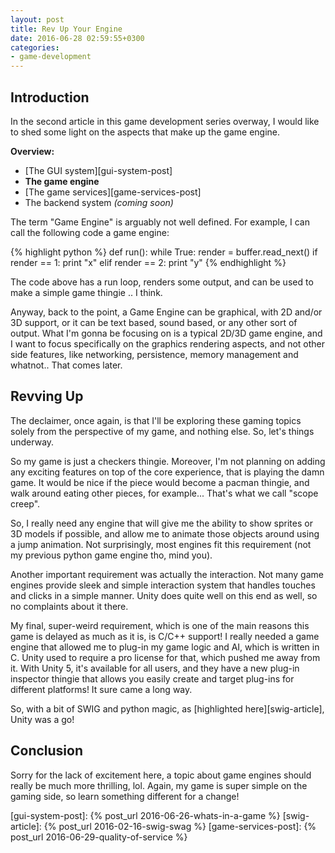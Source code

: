 ```yaml
---
layout: post
title: Rev Up Your Engine
date: 2016-06-28 02:59:55+0300
categories: 
- game-development
---
```


## Introduction

In the second article in this game development series overway, I would like to shed some light on the aspects that make up the game engine. 

**Overview:**

+ [The GUI system][gui-system-post]
+ **The game engine**
+ [The game services][game-services-post]
+ The backend system *(coming soon)*

The term "Game Engine" is arguably not well defined. For example, I can call the following code a game engine:

{% highlight python %}
def run():
  while True:
    render = buffer.read_next()
    if render == 1:
      print "x"
    elif render == 2:
      print "y"
{% endhighlight %}

The code above has a run loop, renders some output, and can be used to make a simple game thingie .. I think.

Anyway, back to the point, a Game Engine can be graphical, with 2D and/or 3D support, or it can be text based, sound based, or any other sort of output. What I'm gonna be focusing on is a typical 2D/3D game engine, and I want to focus specifically on the graphics rendering aspects, and not other side features, like networking, persistence, memory management and whatnot.. That comes later.

## Revving Up

The declaimer, once again, is that I'll be exploring these gaming topics solely from the perspective of my game, and nothing else. So, let's things underway.

So my game is just a checkers thingie. Moreover, I'm not planning on adding any exciting features on top of the core experience, that is playing the damn game. It would be nice if the piece would become a pacman thingie, and walk around eating other pieces, for example... That's what we call "scope creep".

So, I really need any engine that will give me the ability to show sprites or 3D models if possible, and allow me to animate those objects around using a jump animation. Not surprisingly, most engines fit this requirement (not my previous python game engine tho, mind you).

Another important requirement was actually the interaction. Not many game engines provide sleek and simple interaction system that handles touches and clicks in a simple manner. Unity does quite well on this end as well, so no complaints about it there.

My final, super-weird requirement, which is one of the main reasons this game is delayed as much as it is, is C/C++ support! I really needed a game engine that allowed me to plug-in my game logic and AI, which is written in C. Unity used to require a pro license for that, which pushed me away from it. With Unity 5, it's available for all users, and they have a new plug-in inspector thingie that allows you easily create and target plug-ins for different platforms! It sure came a long way.

So, with a bit of SWIG and python magic, as [highlighted here][swig-article], Unity was a go!

## Conclusion

Sorry for the lack of excitement here, a topic about game engines should really be much more thrilling, lol. Again, my game is super simple on the gaming side, so learn something different for a change!


[gui-system-post]: {% post_url 2016-06-26-whats-in-a-game %}
[swig-article]: {% post_url 2016-02-16-swig-swag %}
[game-services-post]: {% post_url 2016-06-29-quality-of-service %}

